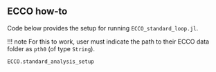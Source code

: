 
## ECCO how-to

Code below provides the setup for running `ECCO_standard_loop.jl`.

!!! note
    For this to work, user must indicate the path to their ECCO data folder as `pth0` (of type `String`).

```@docs
ECCO.standard_analysis_setup
```

